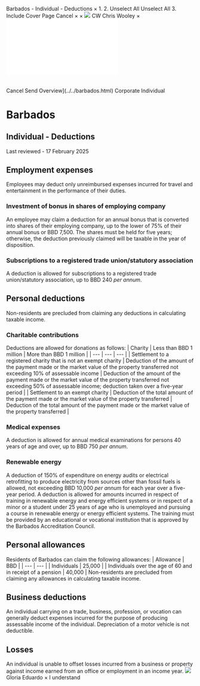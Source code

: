 Barbados - Individual - Deductions
×
1.
2.
Unselect All
Unselect All
3.
Include Cover Page
Cancel
×
×
![](../../-/media/world-wide-tax-summaries/attachments/global---chris-wooley.ashx%3Frev=ac5e5f3223b34096b1afc2a6009c7320&revision=ac5e5f32-23b3-4096-b1af-c2a6009c7320&hash=859B7ADC84DC2CBEC9760E9E6EE7DE6D0A8BFCDF)
CW
Chris Wooley
×
![](deductions.html)
######
Cancel
Send
Overview](../../barbados.html)
Corporate
Individual
# Barbados
## Individual - Deductions
Last reviewed - 17 February 2025
## Employment expenses
Employees may deduct only unreimbursed expenses incurred for travel and entertainment in the performance of their duties.
### Investment of bonus in shares of employing company
An employee may claim a deduction for an annual bonus that is converted into shares of their employing company, up to the lower of 75% of their annual bonus or BBD 7,500. The shares must be held for five years; otherwise, the deduction previously claimed will be taxable in the year of disposition.
### Subscriptions to a registered trade union/statutory association
A deduction is allowed for subscriptions to a registered trade union/statutory association, up to BBD 240 *per annum*.
## Personal deductions
Non-residents are precluded from claiming any deductions in calculating taxable income.
### Charitable contributions
Deductions are allowed for donations as follows:
| Charity | Less than BBD 1 million | More than BBD 1 million |
| --- | --- | --- |
| Settlement to a registered charity that is not an exempt charity | Deduction of the amount of the payment made or the market value of the property transferred not exceeding 10% of assessable income | Deduction of the amount of the payment made or the market value of the property transferred not exceeding 50% of assessable income; deduction taken over a five-year period |
| Settlement to an exempt charity | Deduction of the total amount of the payment made or the market value of the property transferred | Deduction of the total amount of the payment made or the market value of the property transferred |
### Medical expenses
A deduction is allowed for annual medical examinations for persons 40 years of age and over, up to BBD 750 *per annum*.
### Renewable energy
A deduction of 150% of expenditure on energy audits or electrical retrofitting to produce electricity from sources other than fossil fuels is allowed, not exceeding BBD 10,000 *per annum* for each year over a five-year period.
A deduction is allowed for amounts incurred in respect of training in renewable energy and energy efficient systems or in respect of a minor or a student under 25 years of age who is unemployed and pursuing a course in renewable energy or energy efficient systems. The training must be provided by an educational or vocational institution that is approved by the Barbados Accreditation Council.
## Personal allowances
Residents of Barbados can claim the following allowances:
| Allowance | BBD |
| --- | --- |
| Individuals | 25,000 |
| Individuals over the age of 60 and in receipt of a pension | 40,000 |
Non-residents are precluded from claiming any allowances in calculating taxable income.
## Business deductions
An individual carrying on a trade, business, profession, or vocation can generally deduct expenses incurred for the purpose of producing assessable income of the individual.
Depreciation of a motor vehicle is not deductible.
## Losses
An individual is unable to offset losses incurred from a business or property against income earned from an office or employment in an income year.
![](../../-/media/world-wide-tax-summaries/attachments/barbados---gloria-eduardo.ashx%3Frev=06c00b9babb74325914ddf02bc0c395a&revision=06c00b9b-abb7-4325-914d-df02bc0c395a&hash=DC4345C424581A87DDF42794BAFFDC055E615E13)
Gloria Eduardo
×
I understand
